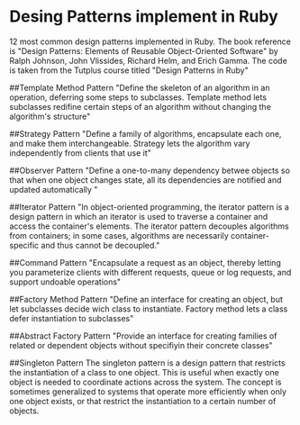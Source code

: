 Desing Patterns implement in Ruby
====================

12 most common design patterns implemented in Ruby.
The book reference is "Design Patterns: Elements of Reusable Object-Oriented Software"  by Ralph Johnson, John Vlissides, Richard Helm, and Erich Gamma.
The code is taken from the Tutplus course titled "Design Patterns in Ruby"

##Template Method Pattern
"Define the skeleton of an algorithm in an operation, deferring some steps to subclasses. Template method lets subclasses redifine certain steps of an algorithm without changing the algorithm's structure"

##Strategy Pattern
"Define a family of algorithms, encapsulate each one, and make them interchangeable. Strategy lets the algorithm vary independently from clients that use it"

##Observer Pattern
"Define a one-to-many dependency betwee objects so that when one object changes state, all its dependencies are notified and updated automatically "

##Iterator Pattern
"In object-oriented programming, the iterator pattern is a design pattern in which an iterator is used to traverse a container and access the container's elements. The iterator pattern decouples algorithms from containers; in some cases, algorithms are necessarily container-specific and thus cannot be decoupled."

##Command Pattern
"Encapsulate a request as an object, thereby letting you parameterize clients with different requests, queue or log requests, and support undoable operations"

##Factory Method Pattern
"Define an interface for creating an object, but let subclasses decide wich class to instantiate. Factory method lets a class defer instantiation to subclasses"

##Abstract Factory Pattern
"Provide an interface for creating families of related or dependent objects without specifiyin their concrete classes"

##Singleton Pattern
The singleton pattern is a design pattern that restricts the instantiation of a class to one object. This is useful when exactly one object is needed to coordinate actions across the system. The concept is sometimes generalized to systems that operate more efficiently when only one object exists, or that restrict the instantiation to a certain number of objects.